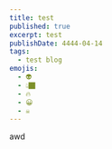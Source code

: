 ```yaml
---
title: test
published: true
excerpt: test
publishDate: 4444-04-14
tags:
  - test blog
emojis:
  - 👽
  - 👆🏿
  - 🔥
  - 😀
  - ☠
---
```

awd